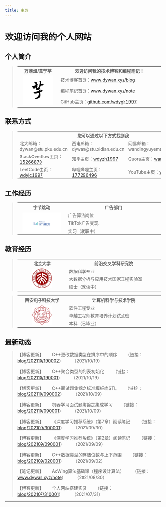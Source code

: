 ```yaml
---
title: 主页
---
```


# 欢迎访问我的个人网站

<script type="text/javascript" src="/include/head.js"></script>

## 个人简介

> <table>
>   <head>
> 		<tr>
> 			<th width="320">万鼎煜/萬艼芋</th>
> 			<th width="640">欢迎访问我的技术博客和编程笔记！</th>
> 		</tr>
> 	</head>
>   <body>
>       <tr>
>           <td rowspan="3" align="center"><img src="./pic/icon.jpg" width="96" height="96"></td>
>           <td>技术博客首页：<a href="https://www.dywan.xyz/blog">www.dywan.xyz/blog</a></td>
>       </tr>
>       <tr>
>           <td>编程笔记首页：<a href="https://www.dywan.xyz/note">www.dywan.xyz/note</a></td>
>       </tr>
>       <tr>
>           <td>GitHub主页：<a href="https://github.com/wdygh1997">github.com/wdygh1997</a></td>
>       </tr>
>   </body>
> </table>

## 联系方式

> <table>
>   <head>
> 		<tr>
> 			<th colspan="3" width="960">您可以通过以下方式找到我</th>
> 		</tr>
> 	</head>
>   <body>
>       <tr>
>           <td width="320">北大邮箱：dywan@stu.pku.edu.cn</td>
>           <td width="320">西电邮箱：dywan@stu.xidian.edu.cn</td>
>           <td width="320">网易邮箱：wandingyuyemail@163.com</td>
>       </tr>
>       <tr>
>           <td width="320">StackOverflow主页：<a href="https://stackoverflow.com/users/15266870">15266870</a></td>
>           <td width="320">知乎主页：<a href="https://www.zhihu.com/people/wdyzh1997">wdyzh1997</a></td>
>           <td width="320">Quora主页：<a href="https://www.quora.com/profile/Dingyu-Wan-3">wandingyu</a></td>
>       </tr>
>       <tr>
>           <td width="320">LeetCode主页：<a href="https://leetcode-cn.com/u/wdylc1997">wdylc1997</a></td>
>           <td width="320">哔哩哔哩主页：<a href="https://space.bilibili.com/177296496">177296496</a></td>
>           <td width="320">YouTube主页：<a href="https://www.youtube.com/channel/UCrCi12_HNe8GyvjY6fHw8Tg">wandingyu</a></td>
>       </tr>
>   </body>
> </table>

## 工作经历

> <table>
> 	<head>
> 		<tr>
> 			<th width="320">字节跳动</th>
> 			<th width="640">广告部门</th>
> 		</tr>
> 	</head>
> 	<body>
> 		<tr>
> 			<td rowspan="3" align="center"><img src="./pic/zjtd.png" height="64"></td>
> 			<td>广告算法岗位</td>
> 		</tr>
> 		<tr>
> 			<td>TikTok广告变现</td>
> 		</tr>
> 		<tr>
> 			<td>实习（就职中）</td>
> 		</tr>
> 	</body>
> </table>

## 教育经历

> <table>
> 	<head>
> 		<tr>
> 			<th width="320">北京大学</th>
> 			<th width="640">前沿交叉学科研究院</th>
> 		</tr>
> 	</head>
> 	<body>
> 		<tr>
> 			<td rowspan="3" align="center"><img src="./pic/pku.jpg" width="64" height="64"></td>
> 			<td>数据科学专业</td>
> 		</tr>
> 		<tr>
> 			<td>大数据分析与应用技术国家工程实验室</td>
> 		</tr>
> 		<tr>
> 			<td>硕士（就读中）</td>
> 		</tr>
> 	</body>
> </table>

> <table>
> 	<head>
> 		<tr>
> 			<th width="320">西安电子科技大学</th>
> 			<th width="640">计算机科学与技术学院</th>
> 		</tr>
> 	</head>
> 	<body>
> 		<tr>
> 			<td rowspan="3" align="center"><img src="./pic/xdu.jpg" width="64" height="64"></td>
> 			<td>软件工程专业</td>
> 		</tr>
> 		<tr>
> 			<td>卓越工程师教育培养计划试点班</td>
> 		</tr>
> 		<tr>
> 			<td>本科（已毕业）</td>
> 		</tr>
> 	</body>
> </table>

## 最新动态

> 【博客更新】&emsp;&emsp;C++更改数据类型在排序中的顺序&emsp;&emsp;（链接：<a href="https://www.dywan.xyz/blog/202110/190002">blog/202110/190002</a>）&emsp;&emsp;（2021/10/19）
> 
> 【博客更新】&emsp;&emsp;C++聚合类型的列表初始化&emsp;&emsp;（链接：<a href="https://www.dywan.xyz/blog/202110/190001">blog/202110/190001</a>）&emsp;&emsp;（2021/10/19）
> 
> 【博客更新】&emsp;&emsp;C++面试题集锦之标准模板库STL&emsp;&emsp;（链接：<a href="https://www.dywan.xyz/blog/202110/090002">blog/202110/090002</a>）&emsp;&emsp;（2021/10/09）
> 
> 【博客更新】&emsp;&emsp;机器学习面试题集锦之集成学习&emsp;&emsp;（链接：<a href="https://www.dywan.xyz/blog/202110/090001">blog/202110/090001</a>）&emsp;&emsp;（2021/10/09）
> 
> 【博客更新】&emsp;&emsp;《深度学习推荐系统》（第7章）阅读笔记&emsp;&emsp;（链接：<a href="https://www.dywan.xyz/blog/202109/300001">blog/202109/300001</a>）&emsp;&emsp;（2021/09/30）
> 
> 【博客更新】&emsp;&emsp;《深度学习推荐系统》（第2章）阅读笔记&emsp;&emsp;（链接：<a href="https://www.dywan.xyz/blog/202109/090001">blog/202109/090001</a>）&emsp;&emsp;（2021/09/09）
> 
> 【博客更新】&emsp;&emsp;C++数据类型的存储位数与上下范围&emsp;&emsp;（链接：<a href="https://www.dywan.xyz/blog/202109/020001">blog/202109/020001</a>）&emsp;&emsp;（2021/09/02）
> 
> 【笔记更新】&emsp;&emsp;AcWing算法基础课（程序设计算法）&emsp;&emsp;（链接：<a href="https://www.dywan.xyz/note">www.dywan.xyz/note</a>）&emsp;&emsp;（2021/08/30）
> 
> 【博客更新】&emsp;&emsp;个人网站搭建实录&emsp;&emsp;（链接：<a href="https://www.dywan.xyz/blog/202107/310001">blog/202107/310001</a>）&emsp;&emsp;（2021/07/31）

---

<script type="text/javascript" src="/include/tail.js"></script>
